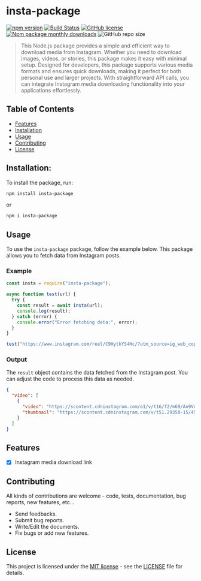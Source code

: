 # insta-package

[![npm version](https://badge.fury.io/js/insta-package.svg)](https://badge.fury.io/js/insta-package)
[![Build Status](https://travis-ci.org/gopi2401/insta-package.svg?branch=master)](https://travis-ci.org/gopi2401/insta-package)
[![GitHub license](https://img.shields.io/github/license/gopi2401/insta-package)](https://github.com/gopi2401/insta-package/blob/main/LICENSE)
[![Npm package monthly downloads](https://badgen.net/npm/dm/insta-package)](https://npmjs.com/package/insta-package)
![GitHub repo size](https://img.shields.io/github/repo-size/gopi2401/insta-package?style=flat)

<!-- [![Dependencies Status](https://david-dm.org/gopi2401/insta-package/status.svg)](https://david-dm.org/gopi2401/insta-package)
[![Dev Dependencies Status](https://david-dm.org/gopi2401/insta-package/dev-status.svg)](https://david-dm.org/gopi2401/insta-package?type=dev) -->

> This Node.js package provides a simple and efficient way to download media from Instagram. Whether you need to download images, videos, or stories, this package makes it easy with minimal setup. Designed for developers, this package supports various media formats and ensures quick downloads, making it perfect for both personal use and larger projects. With straightforward API calls, you can integrate Instagram media downloading functionality into your applications effortlessly.

## Table of Contents

- [Features](#features)
- [Installation](#installation)
- [Usage](#usage)
- [Contributing](#contributing)
- [License](#license)

## Installation:

To install the package, run:

```bash
npm install insta-package
```

or

```bash
npm i insta-package
```

## Usage

To use the `insta-package` package, follow the example below. This package allows you to fetch data from Instagram posts.

### Example

```javascript
const insta = require("insta-package");

async function test(url) {
  try {
    const result = await insta(url);
    console.log(result);
  } catch (error) {
    console.error("Error fetching data:", error);
  }
}

test("https://www.instagram.com/reel/C9HytkYS4Hc/?utm_source=ig_web_copy_link");
```

### Output

The `result` object contains the data fetched from the Instagram post. You can adjust the code to process this data as needed.

```json
{
  "video": [
    {
      "video": "https://scontent.cdninstagram.com/o1/v/t16/f2/m69/An9VukWeVHPYEj_QoBTxvf0tfXakKJyWBnztDeTFbQnOgu4XVsGh1Y4xi8ucjLzRFEqnQXom7sn5MSlr01mZbWN3.mp4?efg=eyJxZV9ncm91cHMiOiJbXCJpZ193ZWJfZGVsaXZlcnlfdnRzX290ZlwiXSIsInZlbmNvZGVfdGFnIjoidnRzX3ZvZF91cmxnZW4uY2xpcHMuYzIuMTA4MC5iYXNlbGluZSJ9&_nc_ht=scontent.cdninstagram.com&_nc_cat=111&vs=497431829473320_3124900975&_nc_vs=HBksFQIYOnBhc3N0aHJvdWdoX2V2ZXJzdG9yZS9HQXZCQlJRTXI0ZThmc0FDQUhwU212emZpdTU5YnBSMUFBQUYVAALIAQAVAhg6cGFzc3Rocm91Z2hfZXZlcnN0b3JlL0dBVFAwQnBUU1J0S21NZ0NBSHFCM0hWajJtNEVicV9FQUFBRhUCAsgBACgAGAAbABUAACb%2B7dzD24aXQRUCKAJDMywXQDuQ5WBBiTcYFmRhc2hfYmFzZWxpbmVfMTA4MHBfdjERAHX%2BBwA%3D&_nc_rid=5c862724ed&ccb=9-4&oh=00_AYCg7DV04LknbzJ_Y09ehpcdqt3Jl9gykX2lFieJAjWUJg&oe=668D6CE5&_nc_sid=10d13b",       
      "thumbnail": "https://scontent.cdninstagram.com/v/t51.29350-15/450258777_1528082971118106_3162685055130347958_n.jpg?stp=dst-jpg_e15&_nc_ht=scontent.cdninstagram.com&_nc_cat=1&_nc_ohc=P2DVaf_sZ0IQ7kNvgFSmczi&edm=APs17CUBAAAA&ccb=7-5&oh=00_AYC7b5Dib4CyVhX_h6D1Tb8hZSuKD0fbAfcNcvN78enfaA&oe=66916EA3&_nc_sid=10d13b"
    }
  ]
}
```

## Features

- [x] Instagram media download link

## Contributing

All kinds of contributions are welcome - code, tests, documentation, bug reports, new features, etc...

- Send feedbacks.
- Submit bug reports.
- Write/Edit the documents.
- Fix bugs or add new features.

<!-- ## Security

For information on reporting security vulnerabilities in Node.js, see
[SECURITY.md](./SECURITY.md). -->

## License

This project is licensed under the [MIT license](https://opensource.org/licenses/MIT) - see the [LICENSE](https://github.com/gopi2401/insta-package/blob/HEAD/LICENSE) file for details.

<!-- [Code of Conduct]: https://github.com/nodejs/admin/blob/HEAD/CODE_OF_CONDUCT.md
[Contributing to the project]: CONTRIBUTING.md
[website]: https://nodejs.org/ -->
